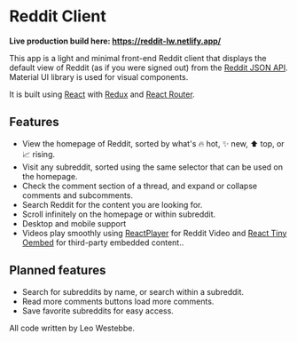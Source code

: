 # Reddit Client

**Live production build here: https://reddit-lw.netlify.app/**

This app is a light and minimal front-end Reddit client that displays the default view of Reddit (as if you were signed out) from the [Reddit JSON API](https://github.com/reddit-archive/reddit/wiki/JSON). Material UI library is used for visual components.

It is built using [React](https://reactjs.org/) with [Redux](https://redux.js.org/) and [React Router](https://reactrouter.com/en/main).

## Features

- View the homepage of Reddit, sorted by what's 🔥 hot, ✨ new, ⬆️ top, or 📈 rising.
- Visit any subreddit, sorted using the same selector that can be used on the homepage.
- Check the comment section of a thread, and expand or collapse comments and subcomments.
- Search Reddit for the content you are looking for.
- Scroll infinitely on the homepage or within subreddit.
- Desktop and mobile support
- Videos play smoothly using [ReactPlayer](https://github.com/cookpete/react-player) for Reddit Video and [React Tiny Oembed](https://github.com/muzam1l/react-tiny-oembed) for third-party embedded content..

## Planned features

- Search for subreddits by name, or search within a subreddit.
- Read more comments buttons load more comments.
- Save favorite subreddits for easy access.

All code written by Leo Westebbe.
